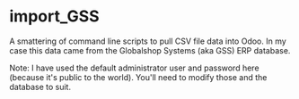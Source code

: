 import_GSS
==========

A smattering of command line scripts to pull CSV file data into Odoo. In my case this data came from the Globalshop Systems (aka GSS) ERP database.

Note: I have used the default administrator user and password here (because it's public to the world).
You'll need to modify those and the database to suit.
